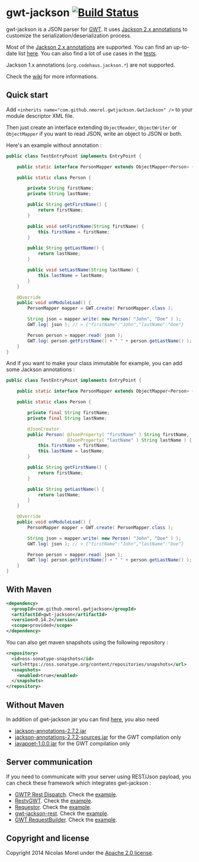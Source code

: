 gwt-jackson [![Build Status](https://travis-ci.org/nmorel/gwt-jackson.svg?branch=master)](https://travis-ci.org/nmorel/gwt-jackson)
=====
gwt-jackson is a JSON parser for [GWT](http://www.gwtproject.org/). It uses [Jackson 2.x annotations](https://github.com/FasterXML/jackson-annotations) to customize the serialization/deserialization process.

Most of the [Jackson 2.x annotations](https://github.com/FasterXML/jackson-annotations) are supported. You can find an up-to-date list [here](https://github.com/nmorel/gwt-jackson/wiki/Jackson-annotations-support).
You can also find a lot of use cases in the [tests](gwt-jackson/src/test/java/com/github/nmorel/gwtjackson).

Jackson 1.x annotations (`org.codehaus.jackson.*`) are not supported.

Check the [wiki](https://github.com/nmorel/gwt-jackson/wiki) for more informations.

Quick start
-------------
Add `<inherits name="com.github.nmorel.gwtjackson.GwtJackson" />` to your module descriptor XML file.

Then just create an interface extending `ObjectReader`, `ObjectWriter` or `ObjectMapper` if you want to read JSON, write an object to JSON or both.

Here's an example without annotation :

```java
public class TestEntryPoint implements EntryPoint {

    public static interface PersonMapper extends ObjectMapper<Person> {}

    public static class Person {

        private String firstName;
        private String lastName;

        public String getFirstName() {
            return firstName;
        }

        public void setFirstName(String firstName) {
            this.firstName = firstName;
        }

        public String getLastName() {
            return lastName;
        }

        public void setLastName(String lastName) {
            this.lastName = lastName;
        }
    }

    @Override
    public void onModuleLoad() {
        PersonMapper mapper = GWT.create( PersonMapper.class );

        String json = mapper.write( new Person( "John", "Doe" ) );
        GWT.log( json ); // > {"firstName":"John","lastName":"Doe"}

        Person person = mapper.read( json );
        GWT.log( person.getFirstName() + " " + person.getLastName() ); // > John Doe
    }
}
```

And if you want to make your class immutable for example, you can add some Jackson annotations :

```java
public class TestEntryPoint implements EntryPoint {

    public static interface PersonMapper extends ObjectMapper<Person> {}

    public static class Person {

        private final String firstName;
        private final String lastName;

        @JsonCreator
        public Person( @JsonProperty( "firstName" ) String firstName,
                       @JsonProperty( "lastName" ) String lastName ) {
            this.firstName = firstName;
            this.lastName = lastName;
        }

        public String getFirstName() {
            return firstName;
        }

        public String getLastName() {
            return lastName;
        }
    }

    @Override
    public void onModuleLoad() {
        PersonMapper mapper = GWT.create( PersonMapper.class );

        String json = mapper.write( new Person( "John", "Doe" ) );
        GWT.log( json ); // > {"firstName":"John","lastName":"Doe"}

        Person person = mapper.read( json );
        GWT.log( person.getFirstName() + " " + person.getLastName() ); // > John Doe
    }
}
```

With Maven
-------------

```xml
<dependency>
  <groupId>com.github.nmorel.gwtjackson</groupId>
  <artifactId>gwt-jackson</artifactId>
  <version>0.14.2</version>
  <scope>provided</scope>
</dependency>
```

You can also get maven snapshots using the following repository :

```xml
<repository>
  <id>oss-sonatype-snapshots</id>
  <url>https://oss.sonatype.org/content/repositories/snapshots</url>
  <snapshots>
    <enabled>true</enabled>
  </snapshots>
</repository>
```

Without Maven
-------------
In addition of gwt-jackson jar you can find [here](https://github.com/nmorel/gwt-jackson/releases), you also need
- [jackson-annotations-2.7.2.jar](http://search.maven.org/remotecontent?filepath=com/fasterxml/jackson/core/jackson-annotations/2.7.2/jackson-annotations-2.7.2.jar)
- [jackson-annotations-2.7.2-sources.jar](http://search.maven.org/remotecontent?filepath=com/fasterxml/jackson/core/jackson-annotations/2.7.2/jackson-annotations-2.7.2-sources.jar) for the GWT compilation only
- [javapoet-1.0.0.jar](http://search.maven.org/remotecontent?filepath=com/squareup/javapoet/1.0.0/javapoet-1.0.0.jar) for the GWT compilation only

Server communication
-------------
If you need to communicate with your server using REST/Json payload, you can check these framework which integrates gwt-jackson :
- [GWTP Rest Dispatch](http://dev.arcbees.com/gwtp/communication/index.html). Check the [example](https://github.com/nmorel/gwt-jackson/tree/master/examples/gwtp).
- [RestyGWT](http://resty-gwt.github.io/). Check the [example](https://github.com/nmorel/gwt-jackson/tree/master/examples/restygwt).
- [Requestor](http://reinert.io/requestor/latest/). Check the [example](https://github.com/nmorel/gwt-jackson/tree/master/examples/requestor).
- [gwt-jackson-rest](https://github.com/nmorel/gwt-jackson-rest). Check the [example](https://github.com/nmorel/gwt-jackson-rest/tree/master/examples/simple).
- [GWT RequestBuilder](http://www.gwtproject.org/javadoc/latest/com/google/gwt/http/client/RequestBuilder.html). Check the [example](https://github.com/nmorel/gwt-jackson/tree/master/examples/hello).

Copyright and license
-------------

Copyright 2014 Nicolas Morel under the [Apache 2.0 license](LICENSE).

